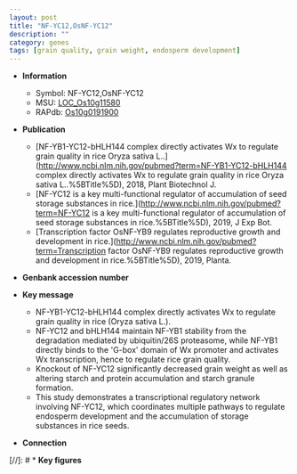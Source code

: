 ```yaml
---
layout: post
title: "NF-YC12,OsNF-YC12"
description: ""
category: genes
tags: [grain quality, grain weight, endosperm development]
---
```


* **Information**  
    + Symbol: NF-YC12,OsNF-YC12  
    + MSU: [LOC_Os10g11580](http://rice.plantbiology.msu.edu/cgi-bin/ORF_infopage.cgi?orf=LOC_Os10g11580)  
    + RAPdb: [Os10g0191900](http://rapdb.dna.affrc.go.jp/viewer/gbrowse_details/irgsp1?name=Os10g0191900)  

* **Publication**  
    + [NF-YB1-YC12-bHLH144 complex directly activates Wx to regulate grain quality in rice Oryza sativa L..](http://www.ncbi.nlm.nih.gov/pubmed?term=NF-YB1-YC12-bHLH144 complex directly activates Wx to regulate grain quality in rice Oryza sativa L..%5BTitle%5D), 2018, Plant Biotechnol J.
    + [NF-YC12 is a key multi-functional regulator of accumulation of seed storage substances in rice.](http://www.ncbi.nlm.nih.gov/pubmed?term=NF-YC12 is a key multi-functional regulator of accumulation of seed storage substances in rice.%5BTitle%5D), 2019, J Exp Bot.
    + [Transcription factor OsNF-YB9 regulates reproductive growth and development in rice.](http://www.ncbi.nlm.nih.gov/pubmed?term=Transcription factor OsNF-YB9 regulates reproductive growth and development in rice.%5BTitle%5D), 2019, Planta.

* **Genbank accession number**  

* **Key message**  
    + NF-YB1-YC12-bHLH144 complex directly activates Wx to regulate grain quality in rice (Oryza sativa L.).
    + NF-YC12 and bHLH144 maintain NF-YB1 stability from the degradation mediated by ubiquitin/26S proteasome, while NF-YB1 directly binds to the 'G-box' domain of Wx promoter and activates Wx transcription, hence to regulate rice grain quality.
    + Knockout of NF-YC12 significantly decreased grain weight as well as altering starch and protein accumulation and starch granule formation.
    + This study demonstrates a transcriptional regulatory network involving NF-YC12, which coordinates multiple pathways to regulate endosperm development and the accumulation of storage substances in rice seeds.

* **Connection**  

[//]: # * **Key figures**  


